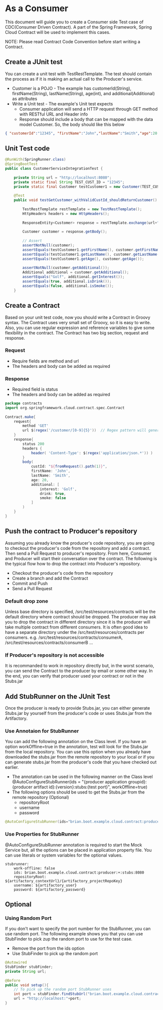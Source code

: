 # As a Consumer
This document will guide you to create a Consumer side Test case of CDC(Consumer Driven Contract). A part of the Spring Framework, Spring Cloud Contract will be used to implement this cases.

NOTE: Please read Contract Code Convention before start writing a Contract.

## Create a JUnit test
You can create a unit test with TestRestTemplate. The test should contain the process as if it is making an actual call to the Producer's service.

* Customer is a POJO - The example has customerId(String), firstName(String), lastName(String), age(int), and additional(Additional) as attributes
* Write a Unit test - The example's Unit test expects
	* Consumer application will send a HTTP request through GET method with RESTful URL and Header info
	* Response should include a body that can be mapped with the data model Customer. So, the body should like this below
```json
{ "customerId":"12345", "firstName":"John","lastName":"Smith","age":20 }
```

## Unit Test code
```java
@RunWith(SpringRunner.class)
@SpringBootTest
public class CustomerServiceIntegrationTest {
 
    private String url = "http://localhost:8080";
    private static final String TEST_CUST_ID = "12345";
    private static final Customer testCustomer1 = new Customer(TEST_CUST_ID, "John", "Smith", 20);
     
    @Test
    public void testGetCustomer_withValidCustId_shouldReturnCustomer() {
         
        TestRestTemplate restTemplate = new TestRestTemplate();
        HttpHeaders headers = new HttpHeaders();
         
        ResponseEntity<Customer> response = restTemplate.exchange(url+"/customer/"+TEST_CUST_ID, HttpMethod.GET, new HttpEntity<>(headers), Customer.class);
 
        Customer customer = response.getBody();
         
        // Assert
        assertNotNull(customer);
        assertEquals(testCustomer1.getFirstName(), customer.getFirstName());
        assertEquals(testCustomer1.getLastName(), customer.getLastName());
        assertEquals(testCustomer1.getAge(), customer.getAge());
         
        assertNotNull(customer.getAdditional());
        Additional additional = customer.getAdditional();
        assertEquals("Golf", additional.getInterest());
        assertEquals(true, additional.isDrink());
        assertEquals(false, additional.isSmoke());
    }
```

## Create a Contract
Based on your unit test code, now you should write a Contract in Groovy syntax. The Contract uses very small set of Groovy, so it is easy to write. Also, you can use regular expression and reference variables to give some flexibility in the contract. The Contract has two big section, request and response.

### Request
* Require fields are method and url
* The headers and body can be added as required
### Response
* Required field is status
* The headers and body can be added as required

```groovy
package contracts
import org.springframework.cloud.contract.spec.Contract
 
Contract.make{
    request{
        method 'GET'
        url $(regex('/customer/[0-9]{5}'))  // Regex pattern will generate random data for test case every time.
    }
    response{
        status 200
        headers {
            header( 'Content-Type': $(regex('application/json.*')) )
        }
        body(
            custId: "${fromRequest().path(1)}",
            firstName: 'John',
            lastName: 'Smith',
            age: 20,
            additional: [
                interest: 'Golf',
                drink: true,
                smoke: false
            ]
        )
    }
}
```

## Push the contract to Producer's repository
Assuming you already know the producer's code repository, you are going to checkout the producer's code from the repository and add a contract. Then send a Pull Request to producer's repository. From here, Consumer and Producer will start their conversation over the contract. The following is the typical flow how to drop the contract into Producer's repository.

* Checkout the producer's code from the repository
* Create a branch and add the Contract 
* Commit and Push
* Send a Pull Request

### Default drop zone
Unless base directory is specified, /src/test/resources/contracts will be the default directory where contract should be dropped. The producer may ask you to drop the contract in different directory since it is the producer will take multiple contract from different consumers. It is often good idea to have a separate directory under the /src/test/resources/contracts per consumers. e.g. /src/test/resources/contracts/consumerA, /src/test/resources/contracts/consumerB ...

### If Producer's repository is not accessible
It is recommanded to work in repository directly but, in the worst scenario, you can send the Contract to the producer by email or some other way. In the end, you can verify that producer used your contract or not in the Stubs.jar

## Add StubRunner on the JUnit Test
Once the producer is ready to provide Stubs.jar, you can either generate Stubs.jar by yourself from the producer's code or uses Stubs.jar from the Artifactory.

### Use Annotaion for StubRunner
You can add the following annotation on the Class level. If you have an option workOffline=true in the annotation, test will look for the Stubs.jar from the local repository. You can use this option when you already have downloaded the stubs.jar from the remote repository to your local or if you can generate stubs.jar from the producer's code that you have checked out earlier.

* The annotation can be used in the following manner on the Class level
@AutoConfigureStubRunner(ids = "{producer application groupid}:{producer artifact id}:{version}:stubs:{test port}", workOffline=true)
* The following options should be used to get the Stubs.jar from the remote repository (Optional)
	* repositoryRoot
	* username
	* password
```java
@AutoConfigureStubRunner(ids="brian.boot.example.cloud.contract:producer:+:stubs:8080", workOffline=true)
```

### Use Properties for StubRunner
@AutoConfigureStubRunner annotation is required to start the Mock Service but, all the options can be placed in application property file. You can use literals or system variables for the optional values.
```
stubrunner:
    work-offline: false
    ids: brian.boot.example.cloud.contract:producer:+:stubs:8080
    repositoryRoot: ${artifactory_contextUrl}/{artifactory_projectRepoKey}
    username: ${artifactory_user}
    password: ${artifactory_password}
```

## Optional
### Using Random Port
If you don't want to specify the port number for the StubRunner, you can use random port. The following example shows you that you can use StubFinder to pick zup the random port to use for the test case.

* Remove the port from the ids option
* Use StubFinder to pick up the random port
```java
@Autowired
StubFinder stubFinder;
private String url;
 
@Before
public void setup(){
    // To pick up the random port StubRunner uses
    int port = stubFinder.findStubUrl("brian.boot.example.cloud.contract", "producer").getPort();
    url = "http://localhost:"+port;
}
```
